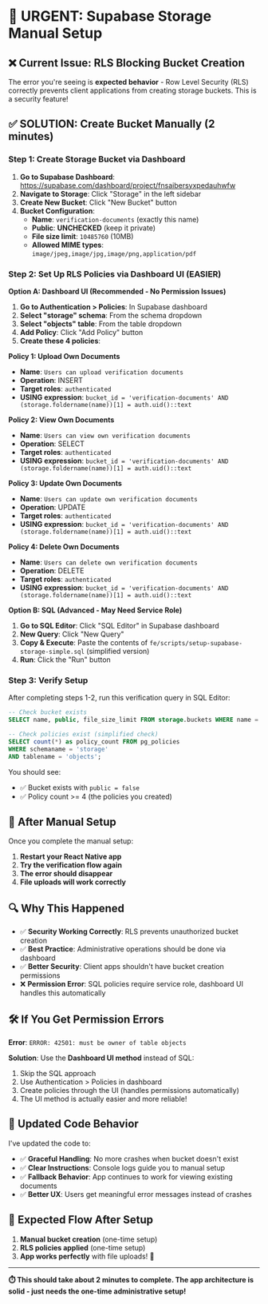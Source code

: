 # 🔧 URGENT: Supabase Storage Manual Setup

## ❌ Current Issue: RLS Blocking Bucket Creation

The error you're seeing is **expected behavior** - Row Level Security (RLS) correctly prevents client applications from creating storage buckets. This is a security feature!

## ✅ **SOLUTION: Create Bucket Manually (2 minutes)**

### Step 1: Create Storage Bucket via Dashboard

1. **Go to Supabase Dashboard**: https://supabase.com/dashboard/project/fnsaibersyxpedauhwfw
2. **Navigate to Storage**: Click "Storage" in the left sidebar
3. **Create New Bucket**: Click "New Bucket" button
4. **Bucket Configuration**:
   - **Name**: `verification-documents` (exactly this name)
   - **Public**: **UNCHECKED** (keep it private)
   - **File size limit**: `10485760` (10MB)
   - **Allowed MIME types**: `image/jpeg,image/jpg,image/png,application/pdf`

### Step 2: Set Up RLS Policies via Dashboard UI (EASIER)

**Option A: Dashboard UI (Recommended - No Permission Issues)**

1. **Go to Authentication > Policies**: In Supabase dashboard
2. **Select "storage" schema**: From the schema dropdown
3. **Select "objects" table**: From the table dropdown  
4. **Add Policy**: Click "Add Policy" button
5. **Create these 4 policies**:

**Policy 1: Upload Own Documents**
- **Name**: `Users can upload verification documents`
- **Operation**: INSERT
- **Target roles**: `authenticated`
- **USING expression**: `bucket_id = 'verification-documents' AND (storage.foldername(name))[1] = auth.uid()::text`

**Policy 2: View Own Documents** 
- **Name**: `Users can view own verification documents`
- **Operation**: SELECT
- **Target roles**: `authenticated`
- **USING expression**: `bucket_id = 'verification-documents' AND (storage.foldername(name))[1] = auth.uid()::text`

**Policy 3: Update Own Documents**
- **Name**: `Users can update own verification documents`  
- **Operation**: UPDATE
- **Target roles**: `authenticated`
- **USING expression**: `bucket_id = 'verification-documents' AND (storage.foldername(name))[1] = auth.uid()::text`

**Policy 4: Delete Own Documents**
- **Name**: `Users can delete own verification documents`
- **Operation**: DELETE  
- **Target roles**: `authenticated`
- **USING expression**: `bucket_id = 'verification-documents' AND (storage.foldername(name))[1] = auth.uid()::text`

**Option B: SQL (Advanced - May Need Service Role)**

1. **Go to SQL Editor**: Click "SQL Editor" in Supabase dashboard
2. **New Query**: Click "New Query"  
3. **Copy & Execute**: Paste the contents of `fe/scripts/setup-supabase-storage-simple.sql` (simplified version)
4. **Run**: Click the "Run" button

### Step 3: Verify Setup

After completing steps 1-2, run this verification query in SQL Editor:

```sql
-- Check bucket exists
SELECT name, public, file_size_limit FROM storage.buckets WHERE name = 'verification-documents';

-- Check policies exist (simplified check)
SELECT count(*) as policy_count FROM pg_policies 
WHERE schemaname = 'storage' 
AND tablename = 'objects';
```

You should see:
- ✅ Bucket exists with `public = false`
- ✅ Policy count >= 4 (the policies you created)

## 🎯 **After Manual Setup**

Once you complete the manual setup:

1. **Restart your React Native app**
2. **Try the verification flow again**
3. **The error should disappear**
4. **File uploads will work correctly**

## 🔍 **Why This Happened**

- ✅ **Security Working Correctly**: RLS prevents unauthorized bucket creation
- ✅ **Best Practice**: Administrative operations should be done via dashboard
- ✅ **Better Security**: Client apps shouldn't have bucket creation permissions
- ❌ **Permission Error**: SQL policies require service role, dashboard UI handles this automatically

## 🛠️ **If You Get Permission Errors**

**Error**: `ERROR: 42501: must be owner of table objects`

**Solution**: Use the **Dashboard UI method** instead of SQL:
1. Skip the SQL approach
2. Use Authentication > Policies in dashboard
3. Create policies through the UI (handles permissions automatically)
4. The UI method is actually easier and more reliable!

## 📱 **Updated Code Behavior**

I've updated the code to:
- ✅ **Graceful Handling**: No more crashes when bucket doesn't exist
- ✅ **Clear Instructions**: Console logs guide you to manual setup
- ✅ **Fallback Behavior**: App continues to work for viewing existing documents
- ✅ **Better UX**: Users get meaningful error messages instead of crashes

## 🚀 **Expected Flow After Setup**

1. **Manual bucket creation** (one-time setup)
2. **RLS policies applied** (one-time setup)  
3. **App works perfectly** with file uploads! 🎉

---

**⏱️ This should take about 2 minutes to complete. The app architecture is solid - just needs the one-time administrative setup!**
